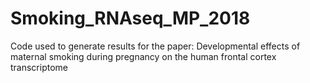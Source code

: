 # Smoking_RNAseq_MP_2018
Code used to generate results for the paper: Developmental effects of maternal smoking during pregnancy on the human frontal cortex transcriptome
